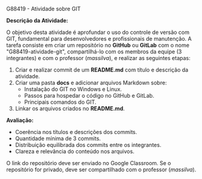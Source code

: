 G88419 - Atividade sobre GIT

**Descrição da Atividade:**

O objetivo desta atividade é aprofundar o uso do controle de versão com GIT, fundamental para desenvolvedores e profissionais de manutenção. A tarefa consiste em criar um repositório no **GitHub** ou **GitLab** com o nome "G88419-atividade-git", compartilhá-lo com os membros da equipe (3 integrantes) e com o professor (*massilva*), e realizar as seguintes etapas:

1. Criar e realizar commit de um **README.md** com título e descrição da atividade.
2. Criar uma pasta **docs** e adicionar arquivos Markdown sobre:
   - Instalação do GIT no Windows e Linux.
   - Passos para hospedar o código no GitHub e GitLab.
   - Principais comandos do GIT.
3. Linkar os arquivos criados no **README.md**.

**Avaliação:**
- Coerência nos títulos e descrições dos commits.
- Quantidade mínima de 3 commits.
- Distribuição equilibrada dos commits entre os integrantes.
- Clareza e relevância do conteúdo nos arquivos.

O link do repositório deve ser enviado no Google Classroom. Se o repositório for privado, deve ser compartilhado com o professor (*massilva*).
